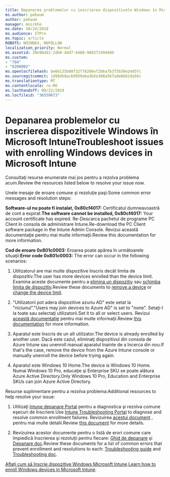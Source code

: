 ```yaml
---
title: Depanarea problemelor cu inscrierea dispozitivele Windows în Microsoft Intune
ms.author: pebaum
author: pebaum
manager: mnirkhe
ms.date: 10/24/2018
ms.audience: ITPro
ms.topic: article
ROBOTS: NOINDEX, NOFOLLOW
localization_priority: Normal
ms.assetid: 20e9bd42-2db0-4dd7-b480-966571494dd9
ms.custom:
- "784"
- "6200002"
ms.openlocfilehash: be66135b80f32f78266ef2b6a7b3f5b30e24d5fc
ms.sourcegitcommit: 1d98db8acb9959aba3b5e308a567ade6b62da56c
ms.translationtype: MT
ms.contentlocale: ro-RO
ms.lasthandoff: 08/22/2019
ms.locfileid: "36559673"
---
```

# <a name="troubleshoot-issues-with-enrolling-windows-devices-in-microsoft-intune"></a><span data-ttu-id="e2a13-102">Depanarea problemelor cu inscrierea dispozitivele Windows în Microsoft Intune</span><span class="sxs-lookup"><span data-stu-id="e2a13-102">Troubleshoot issues with enrolling Windows devices in Microsoft Intune</span></span>

<span data-ttu-id="e2a13-103">Consultaţi resurse enumerate mai jos pentru a rezolva problema acum.</span><span class="sxs-lookup"><span data-stu-id="e2a13-103">Review the resources listed below to resolve your issue now.</span></span>
  
<span data-ttu-id="e2a13-104">Unele mesaje de eroare comune şi rezoluţie paşi:</span><span class="sxs-lookup"><span data-stu-id="e2a13-104">Some common error messages and resolution steps:</span></span>
  
 <span data-ttu-id="e2a13-105">**Software-ul nu poate fi instalat, 0x80cf4017:** Certificatul dumneavoastră de cont a expirat.</span><span class="sxs-lookup"><span data-stu-id="e2a13-105">**The software cannot be installed, 0x80cf4017:** Your account certificate has expired.</span></span> <span data-ttu-id="e2a13-106">Re-Descarca pachetul de programe PC Client în consola de administrare Intune.</span><span class="sxs-lookup"><span data-stu-id="e2a13-106">Re-download the PC Client software package in the Intune Admin Console.</span></span> <span data-ttu-id="e2a13-107">Revizui această documentaţie pentru mai multe informaţii.</span><span class="sxs-lookup"><span data-stu-id="e2a13-107">Review this documentation for more information.</span></span>
  
 <span data-ttu-id="e2a13-108">**Cod de eroare 0x801c0003:** Eroarea poate apărea în următoarele situaţii:</span><span class="sxs-lookup"><span data-stu-id="e2a13-108">**Error code 0x801c0003:** The error can occur in the following scenarios:</span></span>
  
1. <span data-ttu-id="e2a13-109">Utilizatorul are mai multe dispozitive înscris decât limita de dispozitiv.</span><span class="sxs-lookup"><span data-stu-id="e2a13-109">The user has more devices enrolled than the device limit.</span></span> <span data-ttu-id="e2a13-110">Examina aceste documente pentru a [elimina un dispozitiv](https://docs.microsoft.com/intune/devices-wipe) sau [schimba limita de dispozitiv](https://docs.microsoft.com/intune/enrollment-restrictions-set#set-device-limit-restrictions).</span><span class="sxs-lookup"><span data-stu-id="e2a13-110">Review these documents to [remove a device](https://docs.microsoft.com/intune/devices-wipe) or [change the device limit](https://docs.microsoft.com/intune/enrollment-restrictions-set#set-device-limit-restrictions).</span></span>

2. <span data-ttu-id="e2a13-111">"Utilizatorii pot adera dispozitive azuriu AD" este setat la "niciunul".</span><span class="sxs-lookup"><span data-stu-id="e2a13-111">"Users may join devices to Azure AD" is set to "none".</span></span> <span data-ttu-id="e2a13-112">Setaţi-l la toate sau selectaţi utilizatorii.</span><span class="sxs-lookup"><span data-stu-id="e2a13-112">Set it to all or select users.</span></span> <span data-ttu-id="e2a13-113">Revizui [această documentaţie](https://docs.microsoft.com/azure/active-directory/device-management-azure-portal#configure-device-settings) pentru mai multe informaţii.</span><span class="sxs-lookup"><span data-stu-id="e2a13-113">Review [this documentation](https://docs.microsoft.com/azure/active-directory/device-management-azure-portal#configure-device-settings) for more information.</span></span>

3. <span data-ttu-id="e2a13-114">Aparatul este înscris de un alt utilizator.</span><span class="sxs-lookup"><span data-stu-id="e2a13-114">The device is already enrolled by another user.</span></span> <span data-ttu-id="e2a13-115">Dacă este cazul, eliminaţi dispozitivul din consola de Azure Intune sau unenroll manual aparatul înainte de a încerca din nou.</span><span class="sxs-lookup"><span data-stu-id="e2a13-115">If that's the case, remove the device from the Azure Intune console or manually unenroll the device before trying again.</span></span>

4. <span data-ttu-id="e2a13-116">Aparatul este Windows 10 Home.</span><span class="sxs-lookup"><span data-stu-id="e2a13-116">The device is Windows 10 Home.</span></span> <span data-ttu-id="e2a13-117">Numai Windows 10 Pro, educaţie şi Enterprise SKU se poate alătura Azure Active Directory.</span><span class="sxs-lookup"><span data-stu-id="e2a13-117">Only Windows 10 Pro, Education and Enterprise SKUs can join Azure Active Directory.</span></span>

<span data-ttu-id="e2a13-118">Resurse suplimentare pentru a rezolva problema:</span><span class="sxs-lookup"><span data-stu-id="e2a13-118">Additional resources to help resolve your issue:</span></span>
  
1. <span data-ttu-id="e2a13-119">Utilizaţi [Intune depanare Portal](https://devicemanagement.microsoft.com/#blade/Microsoft_Intune_DeviceSettings/TroubleshootBlade) pentru a diagnostica şi rezolva comune eşecuri de înscriere.</span><span class="sxs-lookup"><span data-stu-id="e2a13-119">Use [Intune Troubleshooting Portal](https://devicemanagement.microsoft.com/#blade/Microsoft_Intune_DeviceSettings/TroubleshootBlade) to diagnose and resolve common enrollment failures.</span></span> <span data-ttu-id="e2a13-120">Revizuirea [acestui document](https://docs.microsoft.com/intune/help-desk-operators) , pentru mai multe detalii.</span><span class="sxs-lookup"><span data-stu-id="e2a13-120">Review [this document](https://docs.microsoft.com/intune/help-desk-operators) for more details.</span></span>

2. <span data-ttu-id="e2a13-121">Revizuirea acestor documente pentru o listă de erori comune care împiedică înscrierea şi rezoluţii pentru fiecare: [Ghid de depanare](https://support.microsoft.com/help/4089533/troubleshooting-windows-device-enrollment-problems-in-microsoft-intune) şi [Depanare doc](https://docs.microsoft.com/intune-classic/troubleshoot/troubleshoot-device-enrollment-in-intune).</span><span class="sxs-lookup"><span data-stu-id="e2a13-121">Review these documents for a list of common errors that prevent enrollment and resolutions to each: [Troubleshooting guide](https://support.microsoft.com/help/4089533/troubleshooting-windows-device-enrollment-problems-in-microsoft-intune) and [Troubleshooting doc](https://docs.microsoft.com/intune-classic/troubleshoot/troubleshoot-device-enrollment-in-intune).</span></span>

<span data-ttu-id="e2a13-122">[Aflaţi cum să înscrie dispozitive Windows Microsoft Intune](https://docs.microsoft.com/intune/windows-enroll).</span><span class="sxs-lookup"><span data-stu-id="e2a13-122">[Learn how to enroll Windows devices in Microsoft Intune](https://docs.microsoft.com/intune/windows-enroll).</span></span>
